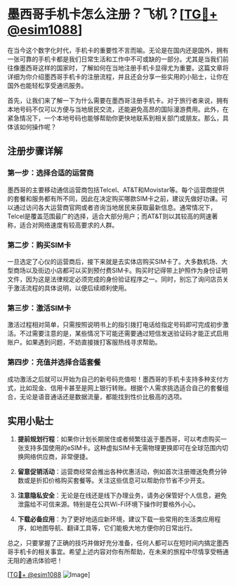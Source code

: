 # 墨西哥手机卡怎么注册？飞机？[[TG💪+ @esim1088](https://t.me/s/esim1088)]

在当今这个数字化时代，手机卡的重要性不言而喻。无论是在国内还是国外，拥有一张可靠的手机卡都是我们日常生活和工作中不可或缺的一部分。尤其是当我们前往像墨西哥这样的国家时，了解如何在当地注册手机卡显得尤为重要。这篇文章将详细为你介绍墨西哥手机卡的注册流程，并且还会分享一些实用的小贴士，让你在国外也能轻松享受通讯服务。

首先，让我们来了解一下为什么需要在墨西哥注册手机卡。对于旅行者来说，拥有本地号码不仅可以方便与当地居民交流，还能避免高昂的国际漫游费用。此外，在紧急情况下，一个本地号码也能够帮助你更快地联系到相关部门或朋友。那么，具体该如何操作呢？

## 注册步骤详解

### 第一步：选择合适的运营商
墨西哥的主要移动通信运营商包括Telcel、AT&T和Movistar等。每个运营商提供的套餐和服务都有所不同，因此在决定购买哪款SIM卡之前，建议先做好功课。可以通过访问各大运营商官网或者咨询当地居民来获取最新信息。通常情况下，Telcel是覆盖范围最广的选择，适合大部分用户；而AT&T则以其较高的网速著称，适合对网络速度有较高要求的人群。

### 第二步：购买SIM卡
一旦选定了心仪的运营商后，接下来就是去实体店购买SIM卡了。大多数机场、大型商场以及街边小店都可以买到预付费SIM卡。购买时记得带上护照作为身份证明文件，因为这是法律规定必须完成的身份验证程序之一。同时，别忘了询问店员关于激活流程的具体说明，以便后续顺利使用。

### 第三步：激活SIM卡
激活过程相对简单，只需按照说明书上的指引拨打电话给指定号码即可完成初步激活。不过需要注意的是，某些情况下可能还需要通过短信发送验证码才能正式启用账户。如果遇到问题，不妨直接拨打客服热线寻求帮助。

### 第四步：充值并选择合适套餐
成功激活之后就可以开始为自己的新号码充值啦！墨西哥的手机卡支持多种支付方式，比如现金、信用卡甚至是网上银行转账。根据个人需求挑选适合自己的套餐组合，无论是语音通话还是数据流量，都能找到性价比极高的选项。

## 实用小贴士

1. **提前规划行程**：如果你计划长期居住或者频繁往返于墨西哥，可以考虑购买一张支持多国使用的eSIM卡。这种虚拟SIM卡无需物理更换即可在全球范围内切换网络供应商，非常便捷。
   
2. **留意促销活动**：运营商经常会推出各种优惠活动，例如首次注册赠送免费分钟数或是折扣价格购买套餐等。关注这些信息可以帮助你节省不少开支。

3. **注意隐私安全**：无论是在线还是线下办理业务，请务必保管好个人信息，避免泄露给不可信来源。特别是在公共Wi-Fi环境下操作时要格外小心。

4. **下载必备应用**：为了更好地适应新环境，建议下载一些常用的生活类应用程序，如地图导航、翻译工具等，它们能极大地方便你的日常出行。

总之，只要掌握了正确的技巧并做好充分准备，任何人都可以在短时间内搞定墨西哥手机卡的相关事宜。希望上述内容对你有所帮助，在未来的旅程中尽情享受畅通无阻的通讯体验吧！

[[TG💪+ @esim1088](https://t.me/s/esim1088) ![Image](https://i.postimg.cc/4NQfJmqS/Snipaste-2025-05-13-00-14-12.png)]